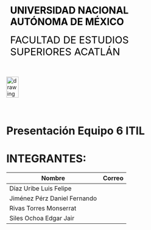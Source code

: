 <div style="display: table;">
    <div style="width: 75%;float: left;margin: auto;padding: 50px 0px 50px 10px; float: left;">
        <span style="color: black;font-size: 25px;font-weight: bold;">UNIVERSIDAD NACIONAL AUTÓNOMA DE MÉXICO</span></br></br>
        <span style="color: black;font-size: 26px;">FACULTAD DE ESTUDIOS SUPERIORES ACATLÁN</span>
    </div>
    <img src="/archivos/index/fesa.png" alt="drawing" width="200" style="width: 25%;"/>
</div>

&nbsp;
# Presentación Equipo 6 ITIL

# INTEGRANTES:

| Nombre | Correo |
|------- |--------|
| Díaz Uribe Luis Felipe | 
| Jiménez Pérz Daniel Fernando |
| Rivas Torres Monserrat |
| Siles Ochoa Edgar Jair | 
